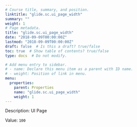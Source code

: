 ```yaml
---
# Course title, summary, and position.
linktitle: "glide.sc.ui_page_width"
summary: ""
weight: 1
# Page metadata.
title: "glide.sc.ui_page_width"
date: "2018-09-09T00:00:00Z"
lastmod: "2018-09-09T00:00:00Z"
draft: false  # Is this a draft? true/false
toc: true  # Show table of contents? true/false
type: docs  # Do not modify.

# Add menu entry to sidebar.
# - name: Declare this menu item as a parent with ID name.
# - weight: Position of link in menu.
menu:
  properties:
    parent: Properties
    name: "glide.sc.ui_page_width"
    weight: 1
---
```


Description: UI Page


Value: `100`